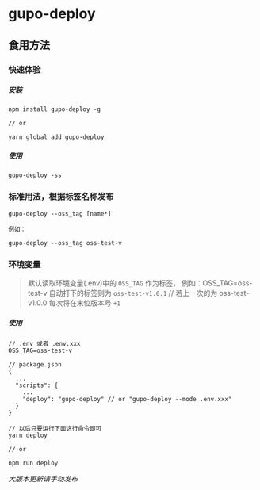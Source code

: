# gupo-deploy

## 食用方法

### 快速体验

##### 安装

```
npm install gupo-deploy -g

// or

yarn global add gupo-deploy
```
##### 使用

```
gupo-deploy -ss
```

### 标准用法，根据标签名称发布

```
gupo-deploy --oss_tag [name*]

例如：

gupo-deploy --oss_tag oss-test-v
```

### 环境变量

> 默认读取环境变量(.env)中的 `OSS_TAG` 作为标签，
> 例如：OSS_TAG=oss-test-v
> 自动打下的标签则为 `oss-test-v1.0.1` // 若上一次的为 oss-test-v1.0.0
> 每次将在末位版本号 `+1`

##### 使用
```
// .env 或者 .env.xxx
OSS_TAG=oss-test-v
```
```
// package.json
{
  ...
  "scripts": {
    ...
    "deploy": "gupo-deploy" // or "gupo-deploy --mode .env.xxx"
  }
}
```
```
// 以后只要运行下面这行命令即可
yarn deploy

// or

npm run deploy
```


*大版本更新请手动发布*